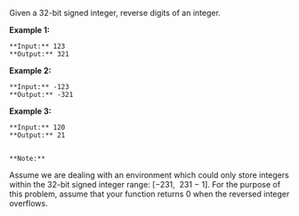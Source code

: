 Given a 32-bit signed integer, reverse digits of an integer.

**Example 1:**

    **Input:** 123
    **Output:** 321


**Example 2:**

    **Input:** -123
    **Output:** -321


**Example 3:**

    **Input:** 120
    **Output:** 21


    **Note:**
Assume we are dealing with an environment which could only store integers within the 32-bit signed integer range: [−231,  231 − 1]. For the purpose of this problem, assume that your function returns 0 when the reversed integer overflows.